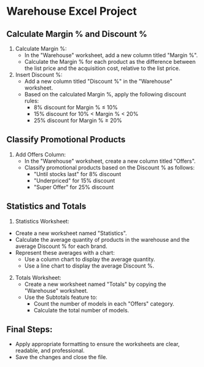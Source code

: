 # Warehouse Excel Project

## Calculate Margin % and Discount %
1.	Calculate Margin %:
    - In the "Warehouse" worksheet, add a new column titled "Margin %".
    - Calculate the Margin % for each product as the difference between the list price and the acquisition cost, relative to the list price.
2.	Insert Discount %:
    - Add a new column titled "Discount %" in the "Warehouse" worksheet.
    - Based on the calculated Margin %, apply the following discount rules:
        - 8% discount for Margin % ≤ 10%
        - 15% discount for 10% < Margin % < 20%
        - 25% discount for Margin % ≥ 20%
## Classify Promotional Products
1.	Add Offers Column:
    - In the "Warehouse" worksheet, create a new column titled "Offers".
    - Classify promotional products based on the Discount % as follows:
        - "Until stocks last" for 8% discount
        - "Underpriced" for 15% discount
        - "Super Offer" for 25% discount
## Statistics and Totals
1.	Statistics Worksheet:
- Create a new worksheet named "Statistics".
- Calculate the average quantity of products in the warehouse and the average Discount % for each brand.
- Represent these averages with a chart:
    - Use a column chart to display the average quantity.
    - Use a line chart to display the average Discount %.
2.	Totals Worksheet:
    - Create a new worksheet named "Totals" by copying the "Warehouse" worksheet.
    - Use the Subtotals feature to:
        - Count the number of models in each "Offers" category.
        - Calculate the total number of models.
## Final Steps:
- Apply appropriate formatting to ensure the worksheets are clear, readable, and professional.
- Save the changes and close the file.

